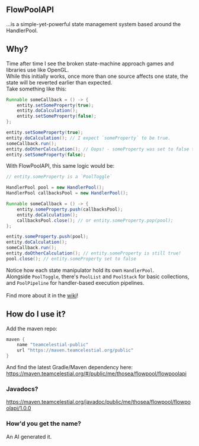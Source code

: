## FlowPoolAPI
...is a simple-yet-powerful state management system based around the HandlerPool.

## Why?
Time after time I see the broken state-machine approach games and libraries use like OpenGL.<br>
While this initially works, once more than one source affects one state, the state will be reverted earlier than expected.<br>
Take something like this: 
```java
Runnable someCallback = () -> {
	entity.setSomeProperty(true);
	entity.doCalculation();
	entity.setSomeProperty(false); 
};

entity.setSomeProperty(true);
entity.doCalculation(); // I expect `someProperty` to be true.
someCallback.run();
entity.doOtherCalculation(); // Oops! - someProperty was set to false too early.
entity.setSomeProperty(false);
```
With FlowPoolAPI, this same logic would be: 
```java
// entity.someProperty is a `PoolToggle`

HandlerPool pool = new HandlerPool();
HandlerPool callbacksPool = new HandlerPool();

Runnable someCallback = () -> {
	entity.someProperty.push(callbacksPool);
	entity.doCalculation();
	callbacksPool.close(); // or entity.someProperty.pop(pool);
};

entity.someProperty.push(pool);
entity.doCalculation();
someCallback.run();
entity.doOtherCalculation(); // entity.someProperty is still true!
pool.close(); // entity.someProperty set to false
```

Notice how each state manipulator hold its own `HandlerPool`.<br>
Alongside `PoolToggle`, there's `PoolList` and `PoolStack` for basic collections, and `PoolPipeline` for handler-based execution pipelines.<br><br>
Find more about it in the [wiki](https://github.com/ItsThosea/flowpoolapi/wiki)!

## How do I use it?
Add the maven repo: 
```groovy
maven {
    name "teamcelestial-public"
    url "https://maven.teamcelestial.org/public"
}
```
And find the latest Gradle/Maven dependency here: https://maven.teamcelestial.org/#/public/me/thosea/flowpool/flowpoolapi

### Javadocs?
https://maven.teamcelestial.org/javadoc/public/me/thosea/flowpool/flowpoolapi/1.0.0

### How'd you get the name?
An AI generated it.